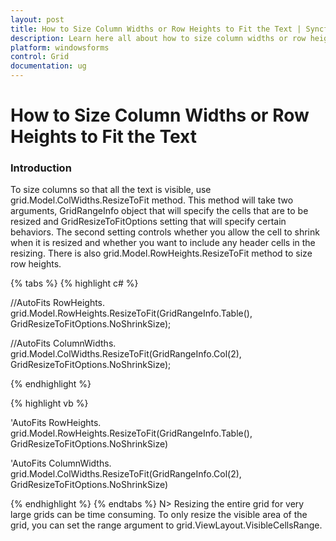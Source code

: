```yaml
---
layout: post
title: How to Size Column Widths or Row Heights to Fit the Text | Syncfusion
description: Learn here all about how to size column widths or row heights to fit the text in Syncfusion Windows Forms GridControl and more.
platform: windowsforms
control: Grid
documentation: ug
---
```


# How to Size Column Widths or Row Heights to Fit the Text

### Introduction

To size columns so that all the text is visible, use grid.Model.ColWidths.ResizeToFit method. This method will take two arguments, GridRangeInfo object that will specify the cells that are to be resized and GridResizeToFitOptions setting that will specify certain behaviors. The second setting controls whether you allow the cell to shrink when it is resized and whether you want to include any header cells in the resizing. There is also grid.Model.RowHeights.ResizeToFit method to size row heights.

{% tabs %}
{% highlight c# %}

//AutoFits RowHeights.
grid.Model.RowHeights.ResizeToFit(GridRangeInfo.Table(), GridResizeToFitOptions.NoShrinkSize);

//AutoFits ColumnWidths.
grid.Model.ColWidths.ResizeToFit(GridRangeInfo.Col(2), GridResizeToFitOptions.NoShrinkSize);

{% endhighlight %}

{% highlight vb %}

'AutoFits RowHeights.
grid.Model.RowHeights.ResizeToFit(GridRangeInfo.Table(), GridResizeToFitOptions.NoShrinkSize)

'AutoFits ColumnWidths. 
grid.Model.ColWidths.ResizeToFit(GridRangeInfo.Col(2), GridResizeToFitOptions.NoShrinkSize)

{% endhighlight %}
{% endtabs %}
N> Resizing the entire grid for very large grids can be time consuming. To only resize the visible area of the grid, you can set the range argument to grid.ViewLayout.VisibleCellsRange.
